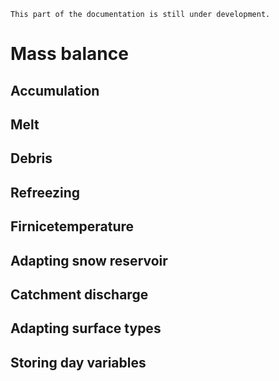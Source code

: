 ```{note}
This part of the documentation is still under development.
```
# Mass balance

## Accumulation

## Melt

## Debris

## Refreezing

## Firnicetemperature

## Adapting snow reservoir

## Catchment discharge

## Adapting surface types

## Storing day variables